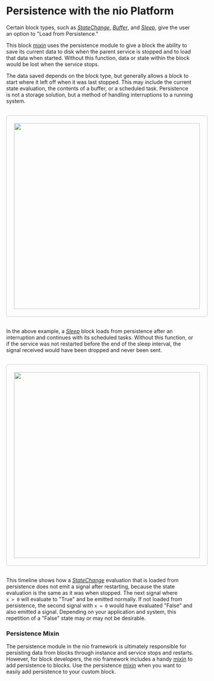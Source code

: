 # Persistence with the nio Platform

Certain block types, such as [_StateChange_](https://blocks.n.io/StateChange), [_Buffer_](https://blocks.n.io/Buffer), and [_Sleep_](https://blocks.n.io/Sleep), give the user an option to "Load from Persistence."

This block [mixin](/blocks/block-development/mixins.html) uses the persistence module to give a block the ability to save its current data to disk when the parent service is stopped and to load that data when started. Without this function, data or state within the block would be lost when the service stops.

The data saved depends on the block type, but generally allows a block to start where it left off when it was last stopped. This may include the current state evaluation, the contents of a buffer, or a scheduled task. Persistence is not a storage solution, but a method of handling interruptions to a running system.

<img src="/img/persistence1.png" style="display:block; width:500px; margin: 30px auto; padding: 20px; border: 1px solid #ccc; border-radius: 6px;" />

In the above example, a [_Sleep_](https://blocks.n.io/Sleep) block loads from persistence after an interruption and continues with its scheduled tasks. Without this function, or if the service was not restarted before the end of the sleep interval, the signal received would have been dropped and never been sent.

<img src="/img/persistence2.png" style="display:block; width:500px; margin: 30px auto; padding: 20px; border: 1px solid #ccc; border-radius: 6px;" />

This timeline shows how a [_StateChange_](https://blocks.n.io/StateChange) evaluation that is loaded from persistence does not emit a signal after restarting, because the state evaluation is the same as it was when stopped. The next signal where <br>`x > 0` will evaluate to "True" and be emitted normally. If not loaded from persistence, the second signal with `x = 0` would have evaluated "False" and also emitted a signal. Depending on your application and system, this repetition of a "False" state may or may not be desirable.

### Persistence Mixin

The persistence module in the nio framework is ultimately responsible for persisting data from blocks through instance and service stops and restarts. However, for block developers, the nio framework includes a handy [mixin](https://github.com/niolabs/nio/tree/master/nio/block/mixins/persistence) to add persistence to blocks. Use the persistence [mixin](https://github.com/niolabs/nio/tree/master/nio/block/mixins/persistence) when you want to easily add persistence to your custom block.

<!-- TODO: add "Read more about how to use the Persistence mixin [here](link)" when docs are ready -->
